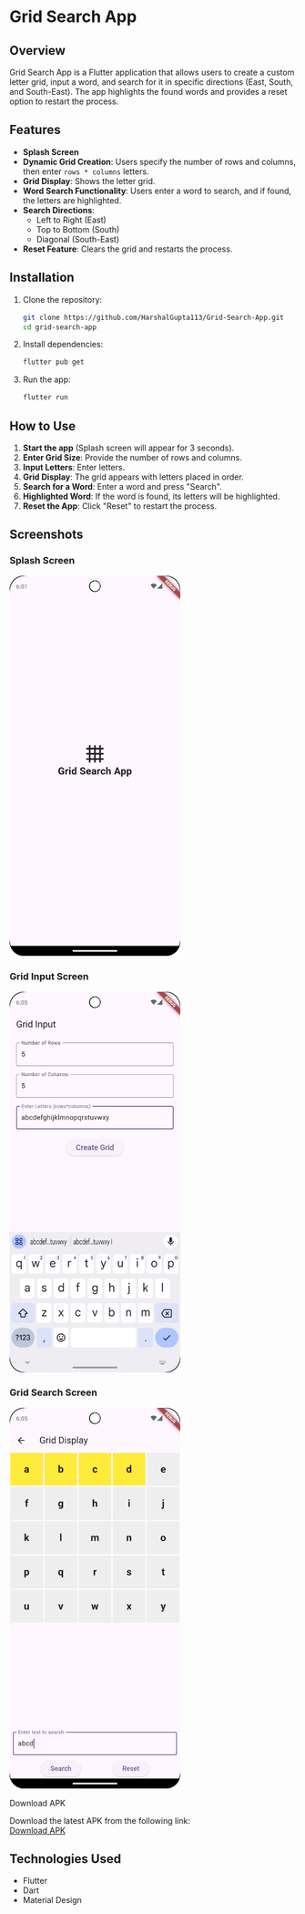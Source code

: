 # Grid Search App

## Overview
Grid Search App is a Flutter application that allows users to create a custom letter grid, input a word, and search for it in specific directions (East, South, and South-East). The app highlights the found words and provides a reset option to restart the process.

## Features
- **Splash Screen**
- **Dynamic Grid Creation**: Users specify the number of rows and columns, then enter `rows * columns` letters.
- **Grid Display**: Shows the letter grid.
- **Word Search Functionality**: Users enter a word to search, and if found, the letters are highlighted.
- **Search Directions**:
    - Left to Right (East)
    - Top to Bottom (South)
    - Diagonal (South-East)
- **Reset Feature**: Clears the grid and restarts the process.

## Installation
1. Clone the repository:
   ```sh
   git clone https://github.com/HarshalGupta113/Grid-Search-App.git
   cd grid-search-app
   ```
2. Install dependencies:
   ```sh
   flutter pub get
   ```
3. Run the app:
   ```sh
   flutter run
   ```

## How to Use
1. **Start the app** (Splash screen will appear for 3 seconds).
2. **Enter Grid Size**: Provide the number of rows and columns.
3. **Input Letters**: Enter letters.
4. **Grid Display**: The grid appears with letters placed in order.
5. **Search for a Word**: Enter a word and press "Search".
6. **Highlighted Word**: If the word is found, its letters will be highlighted.
7. **Reset the App**: Click "Reset" to restart the process.

## Screenshots
### Splash Screen
<img src="screenshots/splash_screen.png" width="300">

### Grid Input Screen
<img src="screenshots/grid_input_screen.png" width="300">

### Grid Search Screen
<img src="screenshots/grid_search_screen.png" width="300">

Download APK

Download the latest APK from the following link:  
[Download APK](build/app/outputs/flutter-apk/app-release.apk)

## Technologies Used
- Flutter
- Dart
- Material Design


